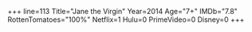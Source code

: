 +++
line=113
Title="Jane the Virgin"
Year=2014
Age="7+"
IMDb="7.8"
RottenTomatoes="100%"
Netflix=1
Hulu=0
PrimeVideo=0
Disney=0
+++

